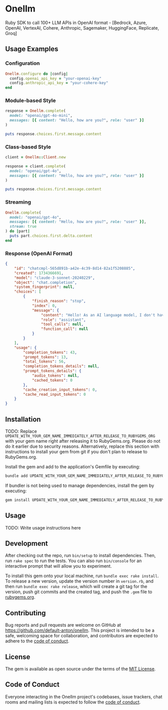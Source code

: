 # Onellm

Ruby SDK to call 100+ LLM APIs in OpenAI format - [Bedrock, Azure, OpenAI, VertexAI, Cohere, Anthropic, Sagemaker, HuggingFace, Replicate, Groq]

## Usage Examples

### Configuration

```ruby
Onellm.configure do |config|
  config.openai_api_key = "your-openai-key"
  config.anthropic_api_key = "your-cohere-key"
end
```

### Module-based Style
```ruby
response = Onellm.complete(
  model: "openai/gpt-4o-mini",
  messages: [{ content: "Hello, how are you?", role: "user" }]
)

puts response.choices.first.message.content
```

### Class-based Style
```ruby
client = Onellm::Client.new

response = client.complete(
  model: "openai/gpt-4o",
  messages: [{ content: "Hello, how are you?", role: "user" }]
)

puts response.choices.first.message.content
```

### Streaming
```ruby
Onellm.complete(
  model: "openai/gpt-4o",
  messages: [{ content: "Hello, how are you?", role: "user" }],
  stream: true
) do |part|
  puts part.choices.first.delta.content
end
```

### Response (OpenAI Format)
```json
{
    "id": "chatcmpl-565d891b-a42e-4c39-8d14-82a1f5208885",
    "created": 1734366691,
    "model": "claude-3-sonnet-20240229",
    "object": "chat.completion",
    "system_fingerprint": null,
    "choices": [
        {
            "finish_reason": "stop",
            "index": 0,
            "message": {
                "content": "Hello! As an AI language model, I don't have feelings, but I'm operating properly and ready to assist you with any questions or tasks you may have. How can I help you today?",
                "role": "assistant",
                "tool_calls": null,
                "function_call": null
            }
        }
    ],
    "usage": {
        "completion_tokens": 43,
        "prompt_tokens": 13,
        "total_tokens": 56,
        "completion_tokens_details": null,
        "prompt_tokens_details": {
            "audio_tokens": null,
            "cached_tokens": 0
        },
        "cache_creation_input_tokens": 0,
        "cache_read_input_tokens": 0
    }
}
```
## Installation

TODO: Replace `UPDATE_WITH_YOUR_GEM_NAME_IMMEDIATELY_AFTER_RELEASE_TO_RUBYGEMS_ORG` with your gem name right after releasing it to RubyGems.org. Please do not do it earlier due to security reasons. Alternatively, replace this section with instructions to install your gem from git if you don't plan to release to RubyGems.org.

Install the gem and add to the application's Gemfile by executing:

```bash
bundle add UPDATE_WITH_YOUR_GEM_NAME_IMMEDIATELY_AFTER_RELEASE_TO_RUBYGEMS_ORG
```

If bundler is not being used to manage dependencies, install the gem by executing:

```bash
gem install UPDATE_WITH_YOUR_GEM_NAME_IMMEDIATELY_AFTER_RELEASE_TO_RUBYGEMS_ORG
```

## Usage

TODO: Write usage instructions here

## Development

After checking out the repo, run `bin/setup` to install dependencies. Then, run `rake spec` to run the tests. You can also run `bin/console` for an interactive prompt that will allow you to experiment.

To install this gem onto your local machine, run `bundle exec rake install`. To release a new version, update the version number in `version.rb`, and then run `bundle exec rake release`, which will create a git tag for the version, push git commits and the created tag, and push the `.gem` file to [rubygems.org](https://rubygems.org).

## Contributing

Bug reports and pull requests are welcome on GitHub at https://github.com/default-anton/onellm. This project is intended to be a safe, welcoming space for collaboration, and contributors are expected to adhere to the [code of conduct](https://github.com/default-anton/onellm/blob/main/CODE_OF_CONDUCT.md).

## License

The gem is available as open source under the terms of the [MIT License](https://opensource.org/licenses/MIT).

## Code of Conduct

Everyone interacting in the Onellm project's codebases, issue trackers, chat rooms and mailing lists is expected to follow the [code of conduct](https://github.com/default-anton/onellm/blob/main/CODE_OF_CONDUCT.md).
